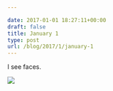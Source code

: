 ```yaml
---

date: 2017-01-01 18:27:11+00:00
draft: false
title: January 1
type: post
url: /blog/2017/1/january-1
---
```


I see faces.


  
![](/images/2017-01-01-20171january-1/image-asset.jpeg)

